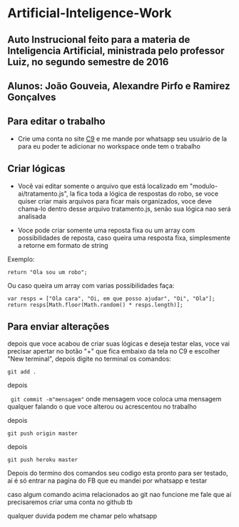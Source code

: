# Artificial-Inteligence-Work
## Auto Instrucional feito para a materia de  Inteligencia Artificial, ministrada pelo professor Luiz, no segundo semestre de 2016
## Alunos: João Gouveia, Alexandre Pirfo e Ramirez Gonçalves

## Para editar o trabalho

* Crie uma conta no site <a href="http://www.c9.io" target="_blank">C9</a> e me mande por whatsapp seu usuário de la para eu poder te adicionar no workspace onde tem o trabalho

## Criar lógicas

* Você vai editar somente o arquivo que está localizado em "modulo-ai/tratamento.js", la fica toda a lógica de respostas do robo,
se voce quiser criar mais arquivos para ficar mais organizados, voce deve chama-lo dentro desse arquivo tratamento.js, senão
sua lógica nao será analisada

* Voce pode criar somente uma reposta fixa ou um array com possibilidades de reposta, caso queira uma resposta fixa, simplesmente
a retorne em formato de string

Exemplo:

`return "Ola sou um robo";`

Ou caso queira um array com varias possibilidades faça:

` var resps = ["Ola cara", "Oi, em que posso ajudar", "Oi", "Ola"];
  return resps[Math.floor(Math.random() * resps.length)]; `

## Para enviar alterações

depois que voce acabou de criar suas lógicas e deseja testar elas, voce vai precisar apertar no botão "+" que fica embaixo da tela no C9
e escolher "New terminal", depois digite no terminal os comandos:

` git add . `

depois

` git commit -m"mensagem"` onde mensagem voce coloca uma mensagem qualquer falando o que voce alterou ou acrescentou no trabalho

depois

`git push origin master`

depois

`git push heroku master`

Depois do termino dos comandos seu codigo esta pronto para ser testado, aí é só entrar na pagina do FB que eu mandei por whatsapp e testar

caso algum comando acima relacionados ao git nao funcione me fale que aí precisaremos criar uma conta no github tb

qualquer duvida podem me chamar pelo whatsapp
